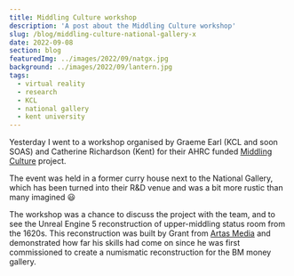 ```yaml
---
title: Middling Culture workshop
description: 'A post about the Middling Culture workshop'
slug: /blog/middling-culture-national-gallery-x
date: 2022-09-08
section: blog
featuredImg: ../images/2022/09/natgx.jpg
background: ../images/2022/09/lantern.jpg
tags:
  - virtual reality
  - research
  - KCL
  - national gallery
  - kent university
---
```

Yesterday I went to a workshop organised by Graeme Earl (KCL and soon SOAS) and Catherine Richardson (Kent)
for their AHRC funded [Middling Culture](https://middlingculture.com) project. 

The event was held in a former curry house next to the National Gallery, which has been turned into their 
R&D venue and was a bit more rustic than many imagined :smiley:

The workshop was a chance to discuss the project with the team, and to see the Unreal 
Engine 5 reconstruction of upper-middling status room from the 1620s. This reconstruction was 
built by Grant from [Artas Media](https://artasmedia.com) and demonstrated how far his skills had come on since 
he was first commissioned to create a numismatic reconstruction for the BM money gallery.




